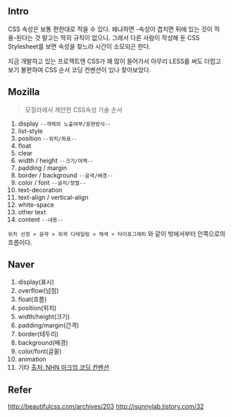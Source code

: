 ## Intro
CSS 속성은 보통 편한대로 적을 수 있다. 왜냐하면 -속성이 겹치면 뒤에 있는 것이 적용-된다는 것 말고는 딱히 규칙이 없으니.
그래서 다른 사람이 작성해 둔 CSS Stylesheet를 보면 속성을 찾느라 시간이 소모되곤 한다. 

지금 개발하고 있는 프로젝트엔 CSS가 꽤 많이 들어가서 아무리 LESS를 써도 더럽고 보기 불편하여 CSS 순서 코딩 컨벤션이 있나 찾아보았다.

## Mozilla
> 모질라에서 제안한 CSS속성 기술 순서

1. display `--객체의 노출여부/표현방식--`
2. list-style
3. position `--위치/좌표--`
4. float
5. clear
6. width / height `--크기/여백--`
7. padding / margin
8. border / background `--윤곽/배경--`
9. color / font `--글자/정렬--`
10. text-decoration
11. text-align / vertical-align
12. white-space
13. other text
14. content `--내용--`

`위치 선정 > 윤곽 > 외곽 디테일링 > 채색 > 타이포그래피`
와 같이 밖에서부터 안쪽으로의 흐름이다.

## Naver
1. display(표시)
2. overflow(넘침)
3. float(흐름)
4. position(위치)
5. width/height(크기)
6. padding/margin(간격)
7. border(테두리)
8. background(배경)
9. color/font(글꼴)
10. animation
11. 기타
[출처: NHN 마크업 코딩 컨벤션](http://jsunnylab.tistory.com/32)

## Refer
http://beautifulcss.com/archives/203
http://jsunnylab.tistory.com/32

